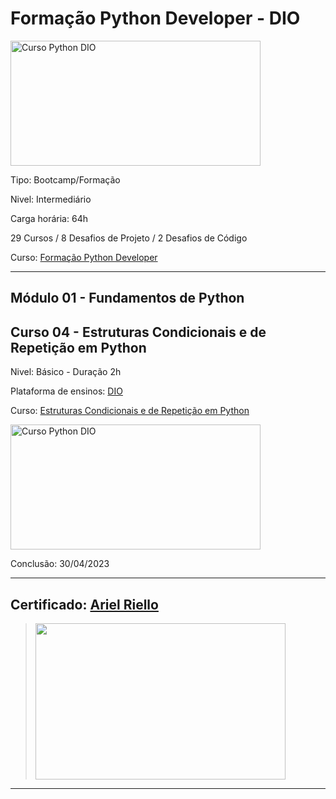 # **Formação Python Developer - DIO**

<img src="https://hermes.dio.me/tracks/cover/ac0e208f-9ab9-471d-84ae-0107cfd2156a.png" alt="Curso Python DIO" width="400" height="200">

Tipo: Bootcamp/Formação

Nivel: Intermediário

Carga horária: 64h

29 Cursos / 8 Desafios de Projeto / 2 Desafios de Código

Curso: [Formação Python Developer](https://web.dio.me/track/formacao-python-developer)

---

## **Módulo 01 - Fundamentos de Python**
## **Curso 04 - Estruturas Condicionais e de Repetição em Python**

Nivel: Básico - Duração 2h

Plataforma de ensinos: [DIO](www.dio.me)

Curso: [Estruturas Condicionais e de Repetição em Python](https://web.dio.me/course/estruturas-condicionais-e-de-repeticao-em-python/learning/f9b78902-9c92-4a12-b411-9b78a56b15d1)

<img src="https://hermes.dio.me/courses/cover/1ef193b3-70ea-450d-96a0-64212fee23ea_cover.png" alt="Curso Python DIO" width="400" height="200">


Conclusão: 30/04/2023

---
## Certificado: [Ariel Riello](https://www.dio.me/certificate/7BE81429/share)
>
><img src="https://hermes.digitalinnovation.one/certificates/cover/7BE81429.jpg" width="400" height="250">
---
